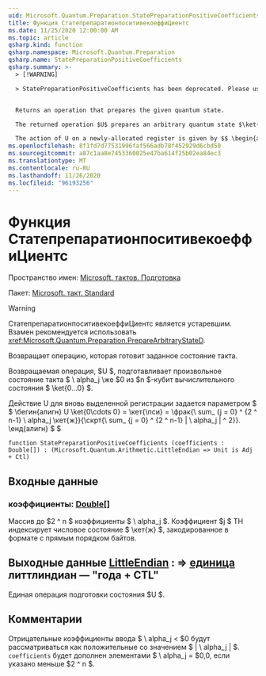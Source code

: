 ```yaml
---
uid: Microsoft.Quantum.Preparation.StatePreparationPositiveCoefficients
title: Функция СтатепрепаратионпоситивекоеффиЦиентс
ms.date: 11/25/2020 12:00:00 AM
ms.topic: article
qsharp.kind: function
qsharp.namespace: Microsoft.Quantum.Preparation
qsharp.name: StatePreparationPositiveCoefficients
qsharp.summary: >-
  > [!WARNING]

  > StatePreparationPositiveCoefficients has been deprecated. Please use <xref:Microsoft.Quantum.Preparation.PrepareArbitraryStateD> instead.


  Returns an operation that prepares the given quantum state.

  The returned operation $U$ prepares an arbitrary quantum state $\ket{\psi}$ with positive coefficients $\alpha_j\ge 0$ from the $n$-qubit computational basis state $\ket{0...0}$.

  The action of U on a newly-allocated register is given by $$ \begin{align} U \ket{0\cdots 0} = \ket{\psi} = \frac{\sum_{j=0}^{2^n-1}\alpha_j \ket{j}}{\sqrt{\sum_{j=0}^{2^n-1}|\alpha_j|^2}}. \end{align} $$
ms.openlocfilehash: 8f1fd7d77531996faf566adb78f452929d6cbd50
ms.sourcegitcommit: a87c1aa8e7453360025e47ba614f25b02ea84ec3
ms.translationtype: MT
ms.contentlocale: ru-RU
ms.lasthandoff: 11/26/2020
ms.locfileid: "96193256"
---
```

# <a name="statepreparationpositivecoefficients-function"></a>Функция СтатепрепаратионпоситивекоеффиЦиентс

Пространство имен: [Microsoft. тактов. Подготовка](xref:Microsoft.Quantum.Preparation)

Пакет: [Microsoft. такт. Standard](https://nuget.org/packages/Microsoft.Quantum.Standard)


> [!WARNING]
> СтатепрепаратионпоситивекоеффиЦиентс является устаревшим. Взамен рекомендуется использовать <xref:Microsoft.Quantum.Preparation.PrepareArbitraryStateD>.

Возвращает операцию, которая готовит заданное состояние такта.

Возвращаемая операция, $U $, подготавливает произвольное состояние такта $ \ alpha_j \же $0 из $n $-кубит вычислительного состояния $ \ket{0...0} $.

Действие U для вновь выделенной регистрации задается параметром $ $ \бегин{алигн} U \ket{0\cdots 0} = \кет{\пси} = \фрак{\ sum_ {j = 0} ^ {2 ^ n-1} \ alpha_j \кет{ж}}{\скрт{\ sum_ {j = 0} ^ {2 ^ n-1} | \ alpha_j | ^ 2}}.
\енд{алигн} $ $

```qsharp
function StatePreparationPositiveCoefficients (coefficients : Double[]) : (Microsoft.Quantum.Arithmetic.LittleEndian => Unit is Adj + Ctl)
```


## <a name="input"></a>Входные данные

### <a name="coefficients--double"></a>коэффициенты: [Double](xref:microsoft.quantum.lang-ref.double)[]

Массив до $2 ^ n $ коэффициенты $ \ alpha_j $. Коэффициент $j $ TH индексирует числовое состояние $ \кет{ж} $, закодированное в формате с прямым порядком байтов.



## <a name="output--littleendian--unit--is-adj--ctl"></a>Выходные данные [LittleEndian](xref:Microsoft.Quantum.Arithmetic.LittleEndian) : => [единица](xref:microsoft.quantum.lang-ref.unit) литтлиндиан — "года + CTL"

Единая операция подготовки состояния $U $.

## <a name="remarks"></a>Комментарии

Отрицательные коэффициенты ввода $ \ alpha_j < $0 будут рассматриваться как положительные со значением $ | \ alpha_j | $. `coefficients` будет дополнен элементами $ \ alpha_j = $0,0, если указано меньше $2 ^ n $.